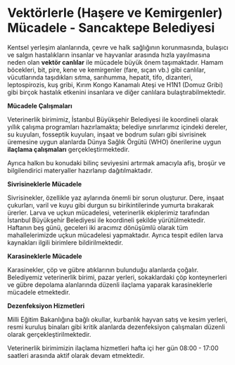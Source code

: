 
# Vektörlerle (Haşere ve Kemirgenler) Mücadele - Sancaktepe Belediyesi

Kentsel yerleşim alanlarında, çevre ve halk sağlığının korunmasında, bulaşıcı ve salgın hastalıkların insanlar ve hayvanlar arasında hızla yayılmasına neden olan **vektör canlılar** ile mücadele büyük önem taşımaktadır. Hamam böcekleri, bit, pire, kene ve kemirgenler (fare, sıçan vb.) gibi canlılar, vücutlarında taşıdıkları sıtma, sarıhumma, hepatit, tifo, dizanteri, leptospirozis, kuş gribi, Kırım Kongo Kanamalı Ateşi ve H1N1 (Domuz Gribi) gibi birçok hastalık etkenini insanlara ve diğer canlılara bulaştırabilmektedir.

**Mücadele Çalışmaları**

Veterinerlik birimimiz, İstanbul Büyükşehir Belediyesi ile koordineli olarak yıllık çalışma programları hazırlamakta; belediye sınırlarımız içindeki dereler, su kuyuları, fosseptik kuyuları, inşaat ve bodrum suları gibi sivrisinek üremesine uygun alanlarda Dünya Sağlık Örgütü (WHO) önerilerine uygun **ilaçlama çalışmaları** gerçekleştirmektedir.

Ayrıca halkın bu konudaki bilinç seviyesini artırmak amacıyla afiş, broşür ve bilgilendirici materyaller hazırlanıp dağıtılmaktadır.

**Sivrisineklerle Mücadele**

Sivrisinekler, özellikle yaz aylarında önemli bir sorun oluşturur. Dere, inşaat çukurları, varil ve kuyu gibi durgun su birikintilerinde yumurta bırakarak ürerler. Larva ve uçkun mücadelesi, veterinerlik ekiplerimiz tarafından İstanbul Büyükşehir Belediyesi ile koordineli şekilde yürütülmektedir. Haftanın beş günü, geceleri iki aracımız dönüşümlü olarak tüm mahallelerimizde uçkun mücadelesi yapmaktadır. Ayrıca tespit edilen larva kaynakları ilgili birimlere bildirilmektedir.

**Karasineklerle Mücadele**

Karasinekler, çöp ve gübre atıklarının bulunduğu alanlarda çoğalır. Belediyemiz veterinerlik birimi, pazar yerleri, sokaklardaki çöp konteynerleri ve gübre depolama alanlarında düzenli ilaçlama yaparak karasineklerle mücadele etmektedir.

**Dezenfeksiyon Hizmetleri**

Milli Eğitim Bakanlığına bağlı okullar, kurbanlık hayvan satış ve kesim yerleri, resmi kuruluş binaları gibi kritik alanlarda dezenfeksiyon çalışmaları düzenli olarak gerçekleştirilmektedir.

Veterinerlik birimimizin ilaçlama hizmetleri hafta içi her gün 08:00 - 17:00 saatleri arasında aktif olarak devam etmektedir.
